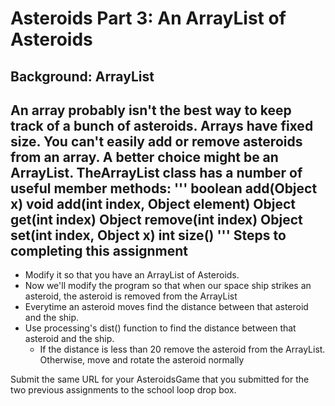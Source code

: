  Asteroids Part 3: An ArrayList of Asteroids
=======
Background: ArrayList
------
An array probably isn't the best way to keep track of a bunch of asteroids. Arrays have fixed size. You can't easily add or remove asteroids from an array. A better choice might be an ArrayList. TheArrayList class has a number of useful member methods:
'''
    boolean add(Object x)
    void add(int index, Object element)
    Object get(int index)
    Object remove(int index)
    Object set(int index, Object x)
    int size()
'''
Steps to completing this assignment
----------
  - Modify it so that you have an ArrayList of Asteroids.
  - Now we'll modify the program so that when our space ship strikes an asteroid, the asteroid is removed from the ArrayList
  - Everytime an asteroid moves find the distance between that asteroid and the ship.
  - Use processing's dist() function to find the distance between that asteroid and the ship.
      * If the distance is less than 20 remove the asteroid from the ArrayList.
        Otherwise, move and rotate the asteroid normally

Submit the same URL for your AsteroidsGame that you submitted for the two previous assignments to the school loop drop box.
